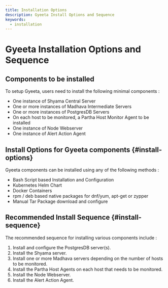 ```yaml
---
title: Installation Options
description: Gyeeta Install Options and Sequence
keywords:
  - installation
---
```


# Gyeeta Installation Options and Sequence

## Components to be installed

To setup Gyeeta, users need to install the following minimal components :

- One instance of Shyama Central Server 
- One or more instances of Madhava Intermediate Servers
- One or more instances of PostgresDB Servers
- On each host to be monitored, a Partha Host Monitor Agent to be installed
- One instance of Node Webserver
- One instance of Alert Action Agent

## Install Options for Gyeeta components {#install-options}

Gyeeta components can be installed using any of the following methods :

- Bash Script based Installation and Configuration
- Kubernetes Helm Chart
- Docker Containers
- rpm / deb based native packages for dnf/yum, apt-get or zypper
- Manual Tar Package download and configure

## Recommended Install Sequence {#install-sequence}

The recommended sequence for installing various components include :

1. Install and configure the PostgresDB server(s).
2. Install the Shyama server.
3. Install one or more Madhava servers depending on the number of hosts to be monitored.
4. Install the Partha Host Agents on each host that needs to be monitored.
5. Install the Node Webserver.
6. Install the Alert Action Agent.


